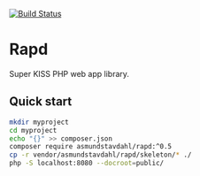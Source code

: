 [![Build Status](https://travis-ci.org/asmundstavdahl/rapd.svg?branch=master)](https://travis-ci.org/asmundstavdahl/rapd)


# Rapd
Super KISS PHP web app library.

## Quick start
```sh
mkdir myproject
cd myproject
echo "{}" >> composer.json
composer require asmundstavdahl/rapd:^0.5
cp -r vendor/asmundstavdahl/rapd/skeleton/* ./
php -S localhost:8080 --docroot=public/
```
